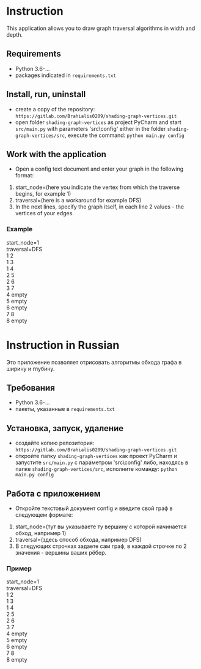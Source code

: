 # Instruction
This application allows you to draw graph traversal algorithms in width and depth.
## Requirements
- Python 3.6-...
- packages indicated in `requirements.txt`
## Install, run, uninstall
- create a copy of the repository: `https://gitlab.com/Brahialis0209/shading-graph-vertices.git`
- open folder `shading-graph-vertices` as project PyCharm and start `src/main.py` with parameters 'src\config'
either in the folder `shading-graph-vertices/src`, execute the command: `python main.py config`
## Work with the application
- Open a config text document and enter your graph in the following format:
1. start_node=(here you indicate the vertex from which the traverse begins, for example 1)
2. traversal=(here is a workaround for example DFS)
3. In the next lines, specify the graph itself, in each line 2 values - the vertices of your edges.

### Example
start_node=1<br>
traversal=DFS<br>
1 2<br>
1 3<br>
1 4<br>
2 5<br>
2 6<br>
3 7<br>
4 empty<br>
5 empty<br>
6 empty<br>
7 8<br>
8 empty<br>


# Instruction in Russian
Это приложение позволяет отрисовать алгоритмы обхода графа в ширину и глубину.
## Требования
- Python 3.6-...
- пакеты, указанные в `requirements.txt`
## Установка, запуск, удаление
- создайте копию репозитория: `https://gitlab.com/Brahialis0209/shading-graph-vertices.git`
- откройте папку `shading-graph-vertices` как проект PyCharm и запустите `src/main.py` с параметром 'src\config'
либо, находясь в папке `shading-graph-vertices/src`, исполните команду: `python main.py config`
## Работа с приложением
- Откройте текстовый документ config и введите свой граф в следующем формате:
1. start_node=(тут вы указываете ту вершину с которой начинается обход, например 1)
2. traversal=(здесь способ обхода, например DFS)
3. В следующих строчках задаете сам граф, в каждой строчке по 2 значения - вершины ваших рёбер.

### Пример
start_node=1<br>
traversal=DFS<br>
1 2<br>
1 3<br>
1 4<br>
2 5<br>
2 6<br>
3 7<br>
4 empty<br>
5 empty<br>
6 empty<br>
7 8<br>
8 empty<br>
